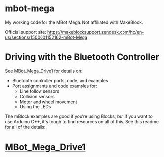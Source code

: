 # mbot-mega

My working code for the MBot Mega.  Not affiliated with MakeBlock.

Official support site: https://makeblocksupport.zendesk.com/hc/en-us/sections/1500001152162-mBot-Mega

# Driving with the Bluetooth Controller

See [MBot_Mega_Drive1](MBot_Mega_Drive1/README.md) for details on:
- Bluetooth controller ports, code, and examples
- Port assignments and code examples for:
    - Line follow sensors
    - Collision sensors
    - Motor and wheel movement
    - Using the LEDs

The mBlock examples are good if you're using Blocks, but if you want to use Arduino C++, it's tough to find resources on all of this.  See this readme for all of the details:

# [MBot_Mega_Drive1](MBot_Mega_Drive1/README.md)
